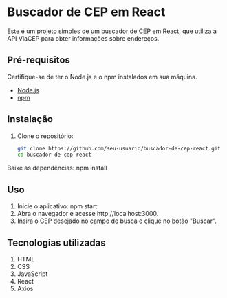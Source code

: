 # Buscador de CEP em React

Este é um projeto simples de um buscador de CEP em React, que utiliza a API ViaCEP para obter informações sobre endereços.

## Pré-requisitos

Certifique-se de ter o Node.js e o npm instalados em sua máquina.

- [Node.js](https://nodejs.org/)
- [npm](https://www.npmjs.com/)

## Instalação

1. Clone o repositório:

   ```bash
   git clone https://github.com/seu-usuario/buscador-de-cep-react.git
   cd buscador-de-cep-react
   

Baixe as dependências:
npm install

## Uso

1. Inicie o aplicativo:
   npm start
2. Abra o navegador e acesse http://localhost:3000.
3. Insira o CEP desejado no campo de busca e clique no botão "Buscar".

## Tecnologias utilizadas

1. HTML
2. CSS
3. JavaScript
4. React
5. Axios


